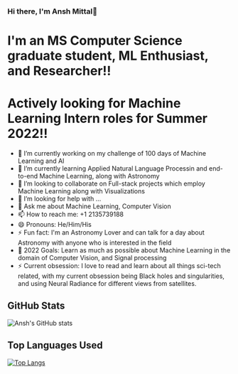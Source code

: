 ### Hi there, I'm Ansh Mittal👋

# I'm an MS Computer Science graduate student, ML Enthusiast, and Researcher!!

# Actively looking for Machine Learning Intern roles for Summer 2022!!

- 🔭 I’m currently working on my challenge of 100 days of Machine Learning and AI
- 🌱 I’m currently learning Applied Natural Language Processin and end-to-end Machine Learning, along with Astronomy
- 👯 I’m looking to collaborate on Full-stack projects which employ Machine Learning along with Visualizations
- 🤔 I’m looking for help with ...
- 💬 Ask me about Machine Learning, Computer Vision
- 📫 How to reach me: +1 2135739188
- 😄 Pronouns: He/Him/His
- ⚡ Fun fact: I'm an Astronomy Lover and can talk for a day about Astronomy with anyone who is interested in the field
- 🥅 2022 Goals: Learn as much as possible about Machine Learning in the domain of Computer Vision, and Signal processing
- ⚡ Current obsession: I love to read and learn about all things sci-tech related, with my current obsession being Black holes and singularities, and using Neural Radiance for different views from satellites.

<!-- 
**Connect with me on: **

### Connect with me:

[<img align="left" alt="ruch0401.com" width="22px" src="https://raw.githubusercontent.com/iconic/open-iconic/master/svg/globe.svg" target="_blank" />][website]
[<img align="left" alt="ruch0401 | Twitter" width="22px" src="https://cdn.jsdelivr.net/npm/simple-icons@v3/icons/twitter.svg" target="_blank"/>][twitter]
[<img align="left" alt="ruch0401 | LinkedIn" width="22px" src="https://cdn.jsdelivr.net/npm/simple-icons@v3/icons/linkedin.svg" target="_blank"/>][linkedin]

<br />

### Languages and Tools:

<img align="left" alt="Java" width="26px" src="https://raw.githubusercontent.com/github/explore/80688e429a7d4ef2fca1e82350fe8e3517d3494d/topics/java/java.png" />

<img align="left" alt="Python" width="26px" src="https://raw.githubusercontent.com/github/explore/80688e429a7d4ef2fca1e82350fe8e3517d3494d/topics/python/python.png" />

<img align="left" alt="HTML5" width="26px" src="https://raw.githubusercontent.com/github/explore/80688e429a7d4ef2fca1e82350fe8e3517d3494d/topics/html/html.png" />

<img align="left" alt="CSS3" width="26px" src="https://raw.githubusercontent.com/github/explore/80688e429a7d4ef2fca1e82350fe8e3517d3494d/topics/css/css.png" />

<img align="left" alt="JavaScript" width="26px" src="https://raw.githubusercontent.com/github/explore/80688e429a7d4ef2fca1e82350fe8e3517d3494d/topics/javascript/javascript.png" />

<img align="left" alt="Node.js" width="26px" src="https://raw.githubusercontent.com/github/explore/80688e429a7d4ef2fca1e82350fe8e3517d3494d/topics/nodejs/nodejs.png" />

<img align="left" alt="ExpressJS" width="26px" src="https://raw.githubusercontent.com/github/explore/80688e429a7d4ef2fca1e82350fe8e3517d3494d/topics/express/express.png" />

<img align="left" alt="PostgreSQL" width="26px" src="https://raw.githubusercontent.com/github/explore/80688e429a7d4ef2fca1e82350fe8e3517d3494d/topics/postgresql/postgresql.png" />

<img align="left" alt="MySQL" width="26px" src="https://raw.githubusercontent.com/github/explore/80688e429a7d4ef2fca1e82350fe8e3517d3494d/topics/mysql/mysql.png" />

<img align="left" alt="SQL" width="26px" src="https://raw.githubusercontent.com/github/explore/80688e429a7d4ef2fca1e82350fe8e3517d3494d/topics/sql/sql.png" />

<img align="left" alt="GraphQL" width="26px" src="https://raw.githubusercontent.com/github/explore/80688e429a7d4ef2fca1e82350fe8e3517d3494d/topics/graphql/graphql.png" />

<img align="left" alt="MongoDB" width="26px" src="https://raw.githubusercontent.com/github/explore/80688e429a7d4ef2fca1e82350fe8e3517d3494d/topics/mongodb/mongodb.png" />

<img align="left" alt="GitHub" width="26px" src="https://raw.githubusercontent.com/github/explore/78df643247d429f6cc873026c0622819ad797942/topics/github/github.png" />

<img align="left" alt="AWS" width="26px" src="https://raw.githubusercontent.com/github/explore/78df643247d429f6cc873026c0622819ad797942/topics/aws/aws.png" />

<img align="left" alt="Maven" width="26px" src="https://raw.githubusercontent.com/github/explore/78df643247d429f6cc873026c0622819ad797942/topics/maven/maven.png" />

<img align="left" alt="Visual Studio Code" width="26px" src="https://raw.githubusercontent.com/github/explore/80688e429a7d4ef2fca1e82350fe8e3517d3494d/topics/visual-studio-code/visual-studio-code.png" />

<br />
<br />
 -->
## GitHub Stats

![Ansh's GitHub stats](https://github-readme-stats.vercel.app/api?username=AnshMittal1811&count_private=true)

## Top Languages Used

[![Top Langs](https://github-readme-stats.vercel.app/api/top-langs/?username=AnshMittal1811&layout=compact)](https://github.com/AnshMittal1811/github-readme-stats)

[website]: https://anshm18111996.wixsite.com/website
[linkedin]: https://linkedin.com/in/mittalansh/
[github]: https://github.com/AnshMittal1811/

